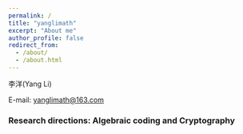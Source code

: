 ```yaml
---
permalink: /
title: "yanglimath"
excerpt: "About me"
author_profile: false
redirect_from: 
  - /about/
  - /about.html
---
```


李洋(Yang Li)

E-mail: yanglimath@163.com

### Research directions: Algebraic coding and Cryptography



